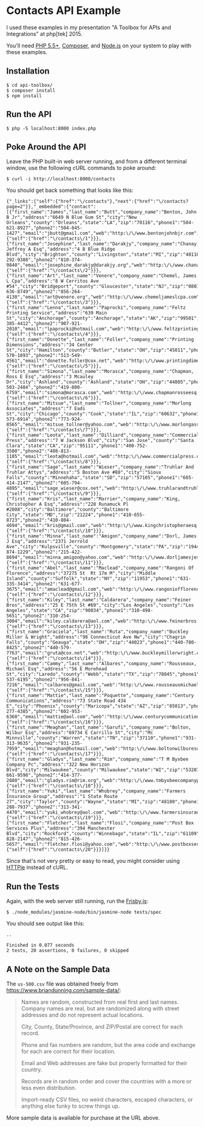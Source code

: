 # Contacts API Example

I used these examples in my presentation "A Toolbox for APIs and Integrations" at php[tek] 2015.

You'll need [PHP 5.5+](http://php.net/), [Composer](https://getcomposer.org/), and [Node.js](https://nodejs.org/) on your system to play with these examples.

## Installation

``` console
$ cd api-toolbox/
$ composer install
$ npm install
```

## Run the API

``` console
$ php -S localhost:8000 index.php
```

## Poke Around the API

Leave the PHP built-in web server running, and from a different terminal window, use the following cURL commands to poke around:

``` console
$ curl -i http://localhost:8000/contacts
```

You should get back something that looks like this:

    {"_links":{"self":{"href":"\/contacts"},"next":{"href":"\/contacts?page=2"}},"_embedded":{"contact":[{"first_name":"James","last_name":"Butt","company_name":"Benton, John B Jr","address":"6649 N Blue Gum St","city":"New Orleans","county":"Orleans","state":"LA","zip":"70116","phone1":"504-621-8927","phone2":"504-845-1427","email":"jbutt@gmail.com","web":"http:\/\/www.bentonjohnbjr.com","_links":{"self":{"href":"\/contacts\/1"}}},{"first_name":"Josephine","last_name":"Darakjy","company_name":"Chanay, Jeffrey A Esq","address":"4 B Blue Ridge Blvd","city":"Brighton","county":"Livingston","state":"MI","zip":"48116","phone1":"810-292-9388","phone2":"810-374-9840","email":"josephine_darakjy@darakjy.org","web":"http:\/\/www.chanayjeffreyaesq.com","_links":{"self":{"href":"\/contacts\/2"}}},{"first_name":"Art","last_name":"Venere","company_name":"Chemel, James L Cpa","address":"8 W Cerritos Ave #54","city":"Bridgeport","county":"Gloucester","state":"NJ","zip":"08014","phone1":"856-636-8749","phone2":"856-264-4130","email":"art@venere.org","web":"http:\/\/www.chemeljameslcpa.com","_links":{"self":{"href":"\/contacts\/3"}}},{"first_name":"Lenna","last_name":"Paprocki","company_name":"Feltz Printing Service","address":"639 Main St","city":"Anchorage","county":"Anchorage","state":"AK","zip":"99501","phone1":"907-385-4412","phone2":"907-921-2010","email":"lpaprocki@hotmail.com","web":"http:\/\/www.feltzprintingservice.com","_links":{"self":{"href":"\/contacts\/4"}}},{"first_name":"Donette","last_name":"Foller","company_name":"Printing Dimensions","address":"34 Center St","city":"Hamilton","county":"Butler","state":"OH","zip":"45011","phone1":"513-570-1893","phone2":"513-549-4561","email":"donette.foller@cox.net","web":"http:\/\/www.printingdimensions.com","_links":{"self":{"href":"\/contacts\/5"}}},{"first_name":"Simona","last_name":"Morasca","company_name":"Chapman, Ross E Esq","address":"3 Mcauley Dr","city":"Ashland","county":"Ashland","state":"OH","zip":"44805","phone1":"419-503-2484","phone2":"419-800-6759","email":"simona@morasca.com","web":"http:\/\/www.chapmanrosseesq.com","_links":{"self":{"href":"\/contacts\/6"}}},{"first_name":"Mitsue","last_name":"Tollner","company_name":"Morlong Associates","address":"7 Eads St","city":"Chicago","county":"Cook","state":"IL","zip":"60632","phone1":"773-573-6914","phone2":"773-924-8565","email":"mitsue_tollner@yahoo.com","web":"http:\/\/www.morlongassociates.com","_links":{"self":{"href":"\/contacts\/7"}}},{"first_name":"Leota","last_name":"Dilliard","company_name":"Commercial Press","address":"7 W Jackson Blvd","city":"San Jose","county":"Santa Clara","state":"CA","zip":"95111","phone1":"408-752-3500","phone2":"408-813-1105","email":"leota@hotmail.com","web":"http:\/\/www.commercialpress.com","_links":{"self":{"href":"\/contacts\/8"}}},{"first_name":"Sage","last_name":"Wieser","company_name":"Truhlar And Truhlar Attys","address":"5 Boston Ave #88","city":"Sioux Falls","county":"Minnehaha","state":"SD","zip":"57105","phone1":"605-414-2147","phone2":"605-794-4895","email":"sage_wieser@cox.net","web":"http:\/\/www.truhlarandtruhlarattys.com","_links":{"self":{"href":"\/contacts\/9"}}},{"first_name":"Kris","last_name":"Marrier","company_name":"King, Christopher A Esq","address":"228 Runamuck Pl #2808","city":"Baltimore","county":"Baltimore City","state":"MD","zip":"21224","phone1":"410-655-8723","phone2":"410-804-4694","email":"kris@gmail.com","web":"http:\/\/www.kingchristopheraesq.com","_links":{"self":{"href":"\/contacts\/10"}}},{"first_name":"Minna","last_name":"Amigon","company_name":"Dorl, James J Esq","address":"2371 Jerrold Ave","city":"Kulpsville","county":"Montgomery","state":"PA","zip":"19443","phone1":"215-874-1229","phone2":"215-422-8694","email":"minna_amigon@yahoo.com","web":"http:\/\/www.dorljamesjesq.com","_links":{"self":{"href":"\/contacts\/11"}}},{"first_name":"Abel","last_name":"Maclead","company_name":"Rangoni Of Florence","address":"37275 St  Rt 17m M","city":"Middle Island","county":"Suffolk","state":"NY","zip":"11953","phone1":"631-335-3414","phone2":"631-677-3675","email":"amaclead@gmail.com","web":"http:\/\/www.rangoniofflorence.com","_links":{"self":{"href":"\/contacts\/12"}}},{"first_name":"Kiley","last_name":"Caldarera","company_name":"Feiner Bros","address":"25 E 75th St #69","city":"Los Angeles","county":"Los Angeles","state":"CA","zip":"90034","phone1":"310-498-5651","phone2":"310-254-3084","email":"kiley.caldarera@aol.com","web":"http:\/\/www.feinerbros.com","_links":{"self":{"href":"\/contacts\/13"}}},{"first_name":"Graciela","last_name":"Ruta","company_name":"Buckley Miller & Wright","address":"98 Connecticut Ave Nw","city":"Chagrin Falls","county":"Geauga","state":"OH","zip":"44023","phone1":"440-780-8425","phone2":"440-579-7763","email":"gruta@cox.net","web":"http:\/\/www.buckleymillerwright.com","_links":{"self":{"href":"\/contacts\/14"}}},{"first_name":"Cammy","last_name":"Albares","company_name":"Rousseaux, Michael Esq","address":"56 E Morehead St","city":"Laredo","county":"Webb","state":"TX","zip":"78045","phone1":"956-537-6195","phone2":"956-841-7216","email":"calbares@gmail.com","web":"http:\/\/www.rousseauxmichaelesq.com","_links":{"self":{"href":"\/contacts\/15"}}},{"first_name":"Mattie","last_name":"Poquette","company_name":"Century Communications","address":"73 State Road 434 E","city":"Phoenix","county":"Maricopa","state":"AZ","zip":"85013","phone1":"602-277-4385","phone2":"602-953-6360","email":"mattie@aol.com","web":"http:\/\/www.centurycommunications.com","_links":{"self":{"href":"\/contacts\/16"}}},{"first_name":"Meaghan","last_name":"Garufi","company_name":"Bolton, Wilbur Esq","address":"69734 E Carrillo St","city":"Mc Minnville","county":"Warren","state":"TN","zip":"37110","phone1":"931-313-9635","phone2":"931-235-7959","email":"meaghan@hotmail.com","web":"http:\/\/www.boltonwilburesq.com","_links":{"self":{"href":"\/contacts\/17"}}},{"first_name":"Gladys","last_name":"Rim","company_name":"T M Byxbee Company Pc","address":"322 New Horizon Blvd","city":"Milwaukee","county":"Milwaukee","state":"WI","zip":"53207","phone1":"414-661-9598","phone2":"414-377-2880","email":"gladys.rim@rim.org","web":"http:\/\/www.tmbyxbeecompanypc.com","_links":{"self":{"href":"\/contacts\/18"}}},{"first_name":"Yuki","last_name":"Whobrey","company_name":"Farmers Insurance Group","address":"1 State Route 27","city":"Taylor","county":"Wayne","state":"MI","zip":"48180","phone1":"313-288-7937","phone2":"313-341-4470","email":"yuki_whobrey@aol.com","web":"http:\/\/www.farmersinsurancegroup.com","_links":{"self":{"href":"\/contacts\/19"}}},{"first_name":"Fletcher","last_name":"Flosi","company_name":"Post Box Services Plus","address":"394 Manchester Blvd","city":"Rockford","county":"Winnebago","state":"IL","zip":"61109","phone1":"815-828-2147","phone2":"815-426-5657","email":"fletcher.flosi@yahoo.com","web":"http:\/\/www.postboxservicesplus.com","_links":{"self":{"href":"\/contacts\/20"}}}]}}

Since that's not very pretty or easy to read, you might consider using [HTTPie](http://httpie.org/) instead of cURL.

## Run the Tests

Again, with the web server still running, run the [Frisby.js](http://frisbyjs.com/):

``` console
$ ./node_modules/jasmine-node/bin/jasmine-node tests/spec
```

You should see output like this:

    ..

    Finished in 0.077 seconds
    2 tests, 20 assertions, 0 failures, 0 skipped

## A Note on the Sample Data

The `us-500.csv` file was obtained freely from <https://www.briandunning.com/sample-data/>:

> Names are random, constructed from real first and last names. Company names are real, but are randomized along with street addresses and do not represent actual locations.
>
> City, County, State/Province, and ZIP/Postal are correct for each record.
>
> Phone and fax numbers are random, but the area code and exchange for each are correct for their location.
>
> Email and Web addresses are fake but properly formatted for their country.
>
> Records are in random order and cover the countries with a more or less even distribution.
>
> Import-ready CSV files, no weird characters, escaped characters, or anything else funky to screw things up.

More sample data is available for purchase at the URL above.
